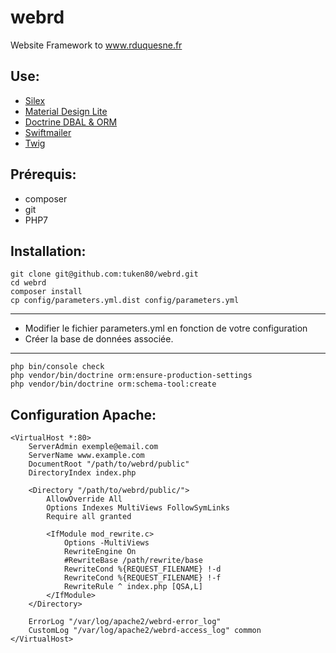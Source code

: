 # webrd

Website Framework to www.rduquesne.fr

## Use:

* [Silex](http://silex.sensiolabs.org/)
* [Material Design Lite](https://getmdl.io/)
* [Doctrine DBAL & ORM](http://www.doctrine-project.org/)
* [Swiftmailer](http://swiftmailer.org/)
* [Twig](http://twig.sensiolabs.org/)

## Prérequis:

* composer
* git
* PHP7

## Installation:


    git clone git@github.com:tuken80/webrd.git
    cd webrd
    composer install
    cp config/parameters.yml.dist config/parameters.yml

---
* Modifier le fichier parameters.yml en fonction de votre configuration
* Créer la base de données associée.
---


    php bin/console check
    php vendor/bin/doctrine orm:ensure-production-settings
    php vendor/bin/doctrine orm:schema-tool:create

## Configuration Apache:


    <VirtualHost *:80>
        ServerAdmin exemple@email.com
        ServerName www.example.com
        DocumentRoot "/path/to/webrd/public"
        DirectoryIndex index.php

        <Directory "/path/to/webrd/public/">
            AllowOverride All
            Options Indexes MultiViews FollowSymLinks
            Require all granted

            <IfModule mod_rewrite.c>
                Options -MultiViews
                RewriteEngine On
                #RewriteBase /path/rewrite/base
                RewriteCond %{REQUEST_FILENAME} !-d
                RewriteCond %{REQUEST_FILENAME} !-f
                RewriteRule ^ index.php [QSA,L]
            </IfModule>
        </Directory>

        ErrorLog "/var/log/apache2/webrd-error_log"
        CustomLog "/var/log/apache2/webrd-access_log" common
    </VirtualHost>